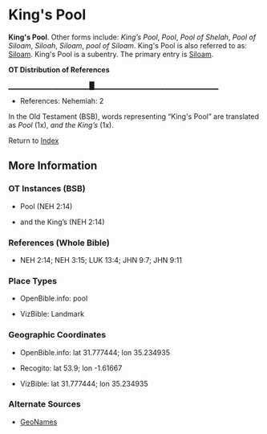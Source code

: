 # King's Pool
**King's Pool**. 
Other forms include: 
*King’s Pool*, *Pool*, *Pool of Shelah*, *Pool of Siloam*, *Siloah*, *Siloam*, *pool of Siloam*. 
King's Pool is also referred to as: 
[Siloam](Siloam.md). 
King's Pool is a subentry. The primary entry is 
[Siloam](Siloam.md). 


**OT Distribution of References**

▁▁▁▁▁▁▁▁▁▁▁▁▁▁▁█▁▁▁▁▁▁▁▁▁▁▁▁▁▁▁▁▁▁▁▁▁▁▁
* References: Nehemiah: 2



In the Old Testament (BSB), words representing “King's Pool” are translated as 
*Pool* (1x), *and the King’s* (1x). 




Return to [Index](00-Index.md)

## More Information

### OT Instances (BSB)

* Pool (NEH 2:14)

* and the King’s (NEH 2:14)



### References (Whole Bible)

* NEH 2:14; NEH 3:15; LUK 13:4; JHN 9:7; JHN 9:11


### Place Types

* OpenBible.info: pool

* VizBible: Landmark



### Geographic Coordinates

* OpenBible.info: lat 31.777444; lon 35.234935

* Recogito: lat 53.9; lon -1.61667

* VizBible: lat 31.777444; lon 35.234935



### Alternate Sources

* [GeoNames](http://sws.geonames.org/2640102)



